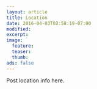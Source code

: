 ```yaml
---
layout: article
title: Location
date: 2016-04-03T02:58:19-07:00
modified:
excerpt:
image:
  feature:
  teaser:
  thumb:
ads: false
---
```

Post location info here.
